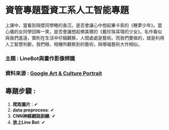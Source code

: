 資管專題暨資工系人工智能專題
===

上課中，當看到隔壁同學睡的香沉，是否會讓心中想起畢卡索的《睡夢少年》。當心儀的女同學回眸一笑，是否會讓想起佛美爾的《戴珍珠耳環的少女》。名作看似與我們遙遠，實則在生活中仔細觀察，人間處處是藝術。而我們要做的，就是利用人工智慧判斷，我們眼、相機所觀察到的藝術，與哪福藝術大作相似。

### **主題** : LineBot與畫作影像辨識
### **資料來源** : [Google Art & Culture Portrait](https://artsandculture.google.com/entity/m01dv4h) 

## **專題步驟** :
1. **爬取圖片** : ✔
2. **data preprocess**: ✔
3. **CNN神經網路訓練**: ✔
4. **放上Line Bot**: ✔


